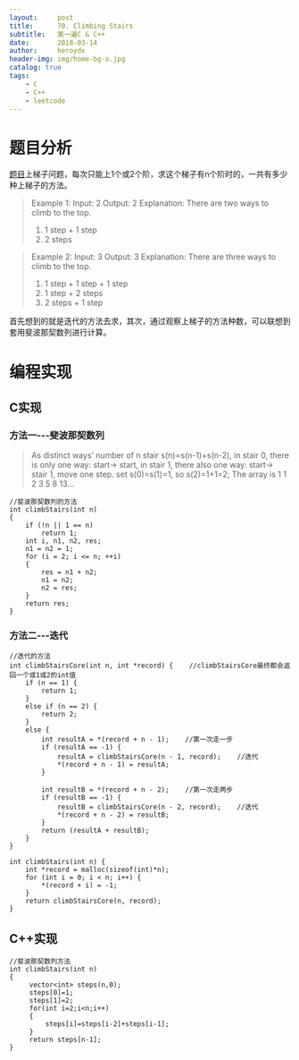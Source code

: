 ```yaml
---
layout:     post
title:      70. Climbing Stairs
subtitle:   第一遍C & C++
date:       2018-03-14
author:     heroydx
header-img: img/home-bg-o.jpg
catalog: true
tags:
    - C
    - C++
    - leetcode
---
```

# 题目分析

[题目](https://leetcode.com/problems/climbing-stairs/description/)上梯子问题，每次只能上1个或2个阶，求这个梯子有n个阶时的，一共有多少种上梯子的方法。

>Example 1:
>Input: 2
>Output:  2
>Explanation:  There are two ways to climb to the top.
>1. 1 step + 1 step
>2. 2 steps

>Example 2:
>Input: 3
>Output:  3
>Explanation:  There are three ways to climb to the top.
>1. 1 step + 1 step + 1 step
>2. 1 step + 2 steps
>3. 2 steps + 1 step

首先想到的就是迭代的方法去求，其次，通过观察上梯子的方法种数，可以联想到套用斐波那契数列进行计算。

# 编程实现

## C实现

### 方法一---斐波那契数列

>As distinct ways’ number of n stair s(n)=s(n-1)+s(n-2), in stair 0, there is only one way: start-> start, in stair 1, there also one way: start-> stair 1, move one step. set s(0)=s(1)=1, so s(2)=1+1=2;
The array is 1 1 2 3 5 8 13…

    //斐波那契数列的方法
    int climbStairs(int n)
    {
	    if (!n || 1 == n)
	    	return 1;
	    int i, n1, n2, res;
	    n1 = n2 = 1;
	    for (i = 2; i <= n; ++i)
	    {
	    	res = n1 + n2;
	    	n1 = n2;
	    	n2 = res;
	    }
	    return res;
    }

### 方法二---迭代

    //迭代的方法
    int climbStairsCore(int n, int *record) {    //climbStairsCore最终都会返回一个或1或2的int值
        if (n == 1) {
            return 1;
        }
        else if (n == 2) {
            return 2;
        }
        else {
            int resultA = *(record + n - 1);    //第一次走一步
            if (resultA == -1) {
                resultA = climbStairsCore(n - 1, record);    //迭代
                *(record + n - 1) = resultA;
            }
            
            int resultB = *(record + n - 2);    //第一次走两步
            if (resultB == -1) {
                resultB = climbStairsCore(n - 2, record);    //迭代
                *(record + n - 2) = resultB;
            }
            return (resultA + resultB);
        }
    }
    
    int climbStairs(int n) {
        int *record = malloc(sizeof(int)*n);
        for (int i = 0; i < n; i++) {
            *(record + i) = -1;
        }
        return climbStairsCore(n, record);
    }

   

## C++实现

    //斐波那契数列方法
    int climbStairs(int n) 
    {
         vector<int> steps(n,0);
         steps[0]=1;
         steps[1]=2;
         for(int i=2;i<n;i++)
         {
             steps[i]=steps[i-2]+steps[i-1];
         }
         return steps[n-1];
    }




